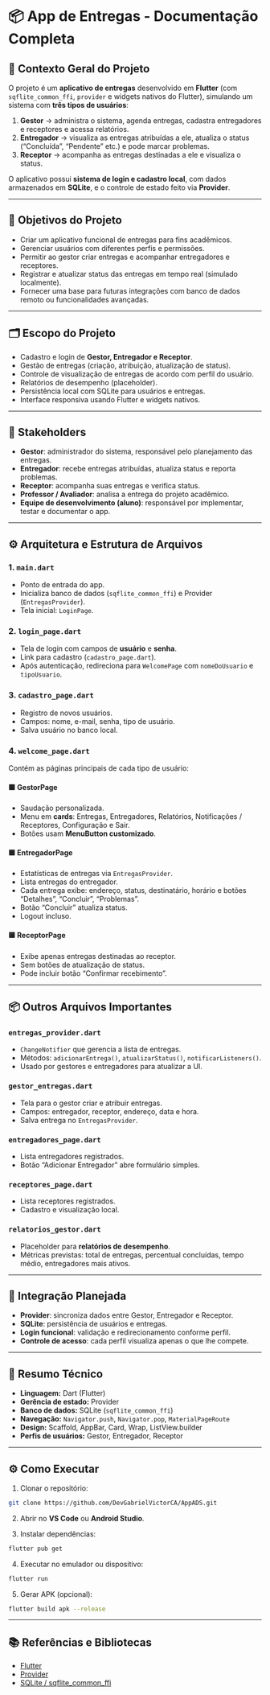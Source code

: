 # 📦 App de Entregas - Documentação Completa

## 🧭 Contexto Geral do Projeto

O projeto é um **aplicativo de entregas** desenvolvido em **Flutter** (com `sqflite_common_ffi`, `provider` e widgets nativos do Flutter), simulando um sistema com **três tipos de usuários**:

1. **Gestor** → administra o sistema, agenda entregas, cadastra entregadores e receptores e acessa relatórios.
2. **Entregador** → visualiza as entregas atribuídas a ele, atualiza o status (“Concluída”, “Pendente” etc.) e pode marcar problemas.
3. **Receptor** → acompanha as entregas destinadas a ele e visualiza o status.

O aplicativo possui **sistema de login e cadastro local**, com dados armazenados em **SQLite**, e o controle de estado feito via **Provider**.

---

## 🎯 Objetivos do Projeto

- Criar um aplicativo funcional de entregas para fins acadêmicos.
- Gerenciar usuários com diferentes perfis e permissões.
- Permitir ao gestor criar entregas e acompanhar entregadores e receptores.
- Registrar e atualizar status das entregas em tempo real (simulado localmente).
- Fornecer uma base para futuras integrações com banco de dados remoto ou funcionalidades avançadas.

---

## 🗂 Escopo do Projeto

- Cadastro e login de **Gestor, Entregador e Receptor**.
- Gestão de entregas (criação, atribuição, atualização de status).
- Controle de visualização de entregas de acordo com perfil do usuário.
- Relatórios de desempenho (placeholder).
- Persistência local com SQLite para usuários e entregas.
- Interface responsiva usando Flutter e widgets nativos.

---

## 👥 Stakeholders

- **Gestor**: administrador do sistema, responsável pelo planejamento das entregas.
- **Entregador**: recebe entregas atribuídas, atualiza status e reporta problemas.
- **Receptor**: acompanha suas entregas e verifica status.
- **Professor / Avaliador**: analisa a entrega do projeto acadêmico.
- **Equipe de desenvolvimento (aluno)**: responsável por implementar, testar e documentar o app.

---

## ⚙ Arquitetura e Estrutura de Arquivos

### 1. `main.dart`
- Ponto de entrada do app.
- Inicializa banco de dados (`sqflite_common_ffi`) e Provider (`EntregasProvider`).
- Tela inicial: `LoginPage`.

### 2. `login_page.dart`
- Tela de login com campos de **usuário** e **senha**.
- Link para cadastro (`cadastro_page.dart`).
- Após autenticação, redireciona para `WelcomePage` com `nomeDoUsuario` e `tipoUsuario`.

### 3. `cadastro_page.dart`
- Registro de novos usuários.
- Campos: nome, e-mail, senha, tipo de usuário.
- Salva usuário no banco local.

### 4. `welcome_page.dart`
Contém as páginas principais de cada tipo de usuário:

#### 🟩 GestorPage
- Saudação personalizada.
- Menu em **cards**: Entregas, Entregadores, Relatórios, Notificações / Receptores, Configuração e Sair.
- Botões usam **MenuButton customizado**.

#### 🟦 EntregadorPage
- Estatísticas de entregas via `EntregasProvider`.
- Lista entregas do entregador.
- Cada entrega exibe: endereço, status, destinatário, horário e botões “Detalhes”, “Concluir”, “Problemas”.
- Botão “Concluir” atualiza status.
- Logout incluso.

#### 🟨 ReceptorPage
- Exibe apenas entregas destinadas ao receptor.
- Sem botões de atualização de status.
- Pode incluir botão “Confirmar recebimento”.

---

## 📦 Outros Arquivos Importantes

### `entregas_provider.dart`

* `ChangeNotifier` que gerencia a lista de entregas.
* Métodos: `adicionarEntrega()`, `atualizarStatus()`, `notificarListeners()`.
* Usado por gestores e entregadores para atualizar a UI.

### `gestor_entregas.dart`

* Tela para o gestor criar e atribuir entregas.
* Campos: entregador, receptor, endereço, data e hora.
* Salva entrega no `EntregasProvider`.

### `entregadores_page.dart`

* Lista entregadores registrados.
* Botão “Adicionar Entregador” abre formulário simples.

### `receptores_page.dart`

* Lista receptores registrados.
* Cadastro e visualização local.

### `relatorios_gestor.dart`

* Placeholder para **relatórios de desempenho**.
* Métricas previstas: total de entregas, percentual concluídas, tempo médio, entregadores mais ativos.

---

## 🔗 Integração Planejada

* **Provider**: sincroniza dados entre Gestor, Entregador e Receptor.
* **SQLite**: persistência de usuários e entregas.
* **Login funcional**: validação e redirecionamento conforme perfil.
* **Controle de acesso**: cada perfil visualiza apenas o que lhe compete.

---

## 🧠 Resumo Técnico

* **Linguagem:** Dart (Flutter)
* **Gerência de estado:** Provider
* **Banco de dados:** SQLite (`sqflite_common_ffi`)
* **Navegação:** `Navigator.push`, `Navigator.pop`, `MaterialPageRoute`
* **Design:** Scaffold, AppBar, Card, Wrap, ListView.builder
* **Perfis de usuários:** Gestor, Entregador, Receptor

---

## ⚙ Como Executar

1. Clonar o repositório:

```bash
git clone https://github.com/DevGabrielVictorCA/AppADS.git
```

2. Abrir no **VS Code** ou **Android Studio**.

3. Instalar dependências:

```bash
flutter pub get
```

4. Executar no emulador ou dispositivo:

```bash
flutter run
```

5. Gerar APK (opcional):

```bash
flutter build apk --release
```

---

## 📚 Referências e Bibliotecas

* [Flutter](https://flutter.dev/)
* [Provider](https://pub.dev/packages/provider)
* [SQLite / sqflite_common_ffi](https://pub.dev/packages/sqflite_common_ffi)
